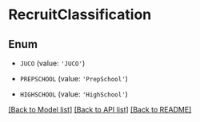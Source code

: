 # RecruitClassification


## Enum

* `JUCO` (value: `'JUCO'`)

* `PREPSCHOOL` (value: `'PrepSchool'`)

* `HIGHSCHOOL` (value: `'HighSchool'`)

[[Back to Model list]](../README.md#documentation-for-models) [[Back to API list]](../README.md#documentation-for-api-endpoints) [[Back to README]](../README.md)



